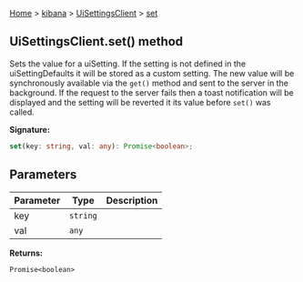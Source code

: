 [Home](./index) &gt; [kibana](./kibana.md) &gt; [UiSettingsClient](./kibana.uisettingsclient.md) &gt; [set](./kibana.uisettingsclient.set.md)

## UiSettingsClient.set() method

Sets the value for a uiSetting. If the setting is not defined in the uiSettingDefaults it will be stored as a custom setting. The new value will be synchronously available via the `get()` method and sent to the server in the background. If the request to the server fails then a toast notification will be displayed and the setting will be reverted it its value before `set()` was called.

<b>Signature:</b>

```typescript
set(key: string, val: any): Promise<boolean>;
```

## Parameters

|  Parameter | Type | Description |
|  --- | --- | --- |
|  key | <code>string</code> |  |
|  val | <code>any</code> |  |

<b>Returns:</b>

`Promise<boolean>`

